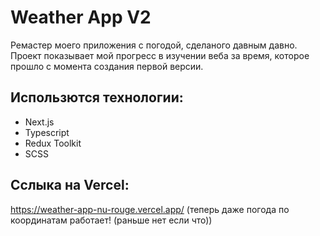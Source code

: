 # Weather App V2

Ремастер моего приложения с погодой, сделаного давным давно.
Проект показывает мой прогресс в изучении веба за время, которое прошло с момента создания первой версии.

## Использются технологии:
- Next.js
- Typescript
- Redux Toolkit
- SCSS

## Сслыка на Vercel:
https://weather-app-nu-rouge.vercel.app/
(теперь даже погода по координатам работает! (раньше нет если что))
